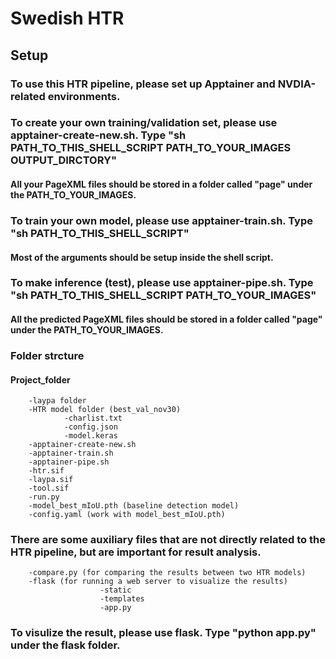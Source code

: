 # Swedish HTR

## Setup
### To use this HTR pipeline, please set up Apptainer and NVDIA-related environments.

### To create your own training/validation set, please use apptainer-create-new.sh. Type "sh PATH_TO_THIS_SHELL_SCRIPT PATH_TO_YOUR_IMAGES OUTPUT_DIRCTORY"
#### All your PageXML files should be stored in a folder called "page" under the PATH_TO_YOUR_IMAGES.

### To train your own model, please use apptainer-train.sh. Type "sh PATH_TO_THIS_SHELL_SCRIPT"
#### Most of the arguments should be setup inside the shell script.

### To make inference (test), please use apptainer-pipe.sh. Type "sh PATH_TO_THIS_SHELL_SCRIPT PATH_TO_YOUR_IMAGES"
#### All the predicted PageXML files should be stored in a folder called "page" under the PATH_TO_YOUR_IMAGES.


### Folder strcture
#### Project_folder
        -laypa folder
        -HTR model folder (best_val_nov30)
                -charlist.txt
                -config.json
                -model.keras
        -apptainer-create-new.sh
        -apptainer-train.sh
        -apptainer-pipe.sh
        -htr.sif
        -laypa.sif
        -tool.sif
        -run.py
        -model_best_mIoU.pth (baseline detection model)
        -config.yaml (work with model_best_mIoU.pth)

### There are some auxiliary files that are not directly related to the HTR pipeline, but are important for result analysis.
        -compare.py (for comparing the results between two HTR models)
        -flask (for running a web server to visualize the results)
                        -static
                        -templates
                        -app.py

### To visulize the result, please use flask. Type "python app.py" under the flask folder.